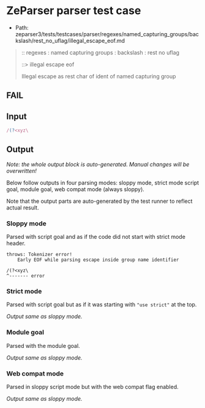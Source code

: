 # ZeParser parser test case

- Path: zeparser3/tests/testcases/parser/regexes/named_capturing_groups/backslash/rest_no_uflag/illegal_escape_eof.md

> :: regexes : named capturing groups : backslash : rest no uflag
>
> ::> illegal escape eof
>
> Illegal escape as rest char of ident of named capturing group

## FAIL

## Input

`````js
/(?<xyz\
`````

## Output

_Note: the whole output block is auto-generated. Manual changes will be overwritten!_

Below follow outputs in four parsing modes: sloppy mode, strict mode script goal, module goal, web compat mode (always sloppy).

Note that the output parts are auto-generated by the test runner to reflect actual result.

### Sloppy mode

Parsed with script goal and as if the code did not start with strict mode header.

`````
throws: Tokenizer error!
    Early EOF while parsing escape inside group name identifier

/(?<xyz\
^------- error
`````

### Strict mode

Parsed with script goal but as if it was starting with `"use strict"` at the top.

_Output same as sloppy mode._

### Module goal

Parsed with the module goal.

_Output same as sloppy mode._

### Web compat mode

Parsed in sloppy script mode but with the web compat flag enabled.

_Output same as sloppy mode._
